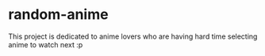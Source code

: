 # random-anime
This project is dedicated to anime lovers who are having hard time selecting anime to watch next :p
